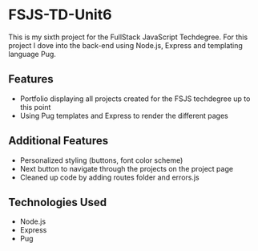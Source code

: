 # FSJS-TD-Unit6

This is my sixth project for the FullStack JavaScript Techdegree. For this project I dove into the back-end using Node.js, Express and templating language Pug.

## Features
- Portfolio displaying all projects created for the FSJS techdegree up to this point
- Using Pug templates and Express to render the different pages

## Additional Features
- Personalized styling (buttons, font color scheme)
- Next button to navigate through the projects on the project page
- Cleaned up code by adding routes folder and errors.js

## Technologies Used
- Node.js
- Express
- Pug